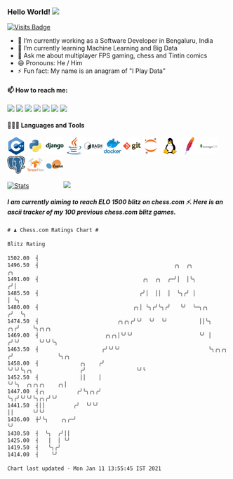   ### Hello World!  <img src="https://github.com/sciencepal/sciencepal/blob/master/assets/Hi.gif" width="29px">
  [![Visits Badge](https://badges.pufler.dev/visits/sciencepal/sciencepal)](https://badges.pufler.dev/visits/sciencepal/sciencepal)
  
  - 🔭 I’m currently working as a Software Developer in Bengaluru, India
  - 🌱 I’m currently learning Machine Learning and Big Data
  - 💬 Ask me about multiplayer FPS gaming, chess and Tintin comics
  - 😄 Pronouns: He / Him
  - ⚡ Fun fact: My name is an anagram of "I Play Data"
  
  #### 📫 How to reach me:   
  [<img src="https://upload.wikimedia.org/wikipedia/commons/8/83/Steam_icon_logo.svg" width="3.5%"/>](https://steamcommunity.com/id/mongocds/)
  [<img src="https://github.com/sciencepal/sciencepal/blob/master/assets/discord-round.svg" width="3.5%"/>](https://discord.gg/MnUUbHe)
  [<img src="https://img.icons8.com/color/48/000000/twitter.png" width="3.5%"/>](https://twitter.com/sciencepal)
  [<img src="https://img.icons8.com/color/48/000000/linkedin.png" width="3.5%"/>](https://www.linkedin.com/in/adityapal1/)
  [<img src="https://img.icons8.com/fluent/48/000000/facebook-new.png" width="3.5%"/>](https://www.facebook.com/sciencepal/)
  [<img src="https://img.icons8.com/fluent/48/000000/instagram-new.png" width="3.5%"/>](https://www.instagram.com/aditya_sciencepal/)
  <a href="mailto:aditya.pal.science@gmail.com"> <img src="https://img.icons8.com/fluent/48/000000/gmail.png" width="3.5%"/> </a>
  
  #### 👨🏻‍💻 Languages and Tools <br />
  <code><img height="40" src="https://raw.githubusercontent.com/github/explore/80688e429a7d4ef2fca1e82350fe8e3517d3494d/topics/cpp/cpp.png"></code>
  <code><img height="40" src="https://raw.githubusercontent.com/github/explore/80688e429a7d4ef2fca1e82350fe8e3517d3494d/topics/python/python.png"></code>
  <code><img height="40" src="https://raw.githubusercontent.com/github/explore/80688e429a7d4ef2fca1e82350fe8e3517d3494d/topics/django/django.png"></code>
  <code><img height="40" src="https://raw.githubusercontent.com/github/explore/80688e429a7d4ef2fca1e82350fe8e3517d3494d/topics/java/java.png"></code>
  <code><img height="40" src="https://raw.githubusercontent.com/github/explore/80688e429a7d4ef2fca1e82350fe8e3517d3494d/topics/bash/bash.png"></code>
  <code><img height="40" src="https://raw.githubusercontent.com/github/explore/80688e429a7d4ef2fca1e82350fe8e3517d3494d/topics/docker/docker.png"></code>
  <code><img height="40" src="https://raw.githubusercontent.com/github/explore/80688e429a7d4ef2fca1e82350fe8e3517d3494d/topics/git/git.png"></code>
  <code><img height="40" src="https://raw.githubusercontent.com/github/explore/80688e429a7d4ef2fca1e82350fe8e3517d3494d/topics/jupyter-notebook/jupyter-notebook.png"></code>
  <code><img height="40" src="https://raw.githubusercontent.com/github/explore/80688e429a7d4ef2fca1e82350fe8e3517d3494d/topics/linux/linux.png"></code>
  <code><img height="40" src="https://raw.githubusercontent.com/github/explore/80688e429a7d4ef2fca1e82350fe8e3517d3494d/topics/maven/maven.png"></code>
  <code><img height="40" src="https://raw.githubusercontent.com/github/explore/80688e429a7d4ef2fca1e82350fe8e3517d3494d/topics/mongodb/mongodb.png"></code>
  <code><img height="40" src="https://raw.githubusercontent.com/github/explore/80688e429a7d4ef2fca1e82350fe8e3517d3494d/topics/postgresql/postgresql.png"></code>
  <code><img height="40" src="https://raw.githubusercontent.com/github/explore/80688e429a7d4ef2fca1e82350fe8e3517d3494d/topics/tensorflow/tensorflow.png"></code>
  <code><img height="40" src="https://raw.githubusercontent.com/github/explore/80688e429a7d4ef2fca1e82350fe8e3517d3494d/topics/scikit-learn/scikit-learn.png"></code>
  
  [![Stats](https://github-readme-stats.vercel.app/api?username=sciencepal&show_icons=true&theme=radical)](https://github-readme-stats.vercel.app/api?username=sciencepal&show_icons=true&theme=radical)&nbsp; &nbsp; &nbsp; &nbsp; &nbsp; &nbsp; &nbsp; &nbsp; &nbsp; &nbsp; <img src="https://github.com/sciencepal/sciencepal/blob/master/assets/saved.gif" width="195">
  
  ##### I am currently aiming to reach ELO 1500 blitz on chess.com ⚡. Here is an ascii tracker of my 100 previous chess.com blitz games.

  ```
  # ♟︎ Chess.com Ratings Chart #
  
  Blitz Rating

 1502.00  ┤
 1496.50  ┤                                           ╭╮  ╭╮                                     ╭╮
 1491.00  ┤                                 ╭╮  ╭╮  ╭─╯│  │╰╮                                   ╭╯│
 1485.50  ┤                                ╭╯│  ││  │  ╰╮╭╯ │                                   │ ╰╮
 1480.00  ┤                              ╭╮│ ╰╮╭╯╰╮╭╯   ╰╯  ╰─╮╭╮                              ╭╯  ╰╮
 1474.50  ┤                         ╭╮╭╮╭╯╰╯  ╰╯  ╰╯          ││╰╮                          ╭╮╭╯    ╰╮╭╮╭╮
 1469.00  ┤                     ╭╮╭╮│╰╯╰╯                     ╰╯ │                         ╭╯╰╯      ╰╯╰╯╰╮
 1463.50  ┤                    ╭╯╰╯╰╯                            ╰╮╭╮╭╮                   ╭╯              ╰╮╭╮
 1458.00  ┤             ╭╮    ╭╯                                  ╰╯╰╯╰╮╭╮               ╭╯                ╰╯╰
 1452.50  ┤             ││    │                                        ╰╯╰╮  ╭╮╭╮╭╮    ╭╮│
 1447.00  ┤╭╮          ╭╯╰╮╭╮╭╯                                           ╰╮╭╯╰╯╰╯╰╮╭╮╭╯╰╯
 1441.50  ┤││         ╭╯  ╰╯╰╯                                             ││      ╰╯╰╯
 1436.00  ┼╯╰╮    ╭╮╭─╯                                                    ╰╯
 1430.50  ┤  ╰╮  ╭╯││
 1425.00  ┤   │  │ ╰╯
 1419.50  ┤   ╰╮╭╯
 1414.00  ┤    ╰╯

Chart last updated - Mon Jan 11 13:55:45 IST 2021  
  ```
  
